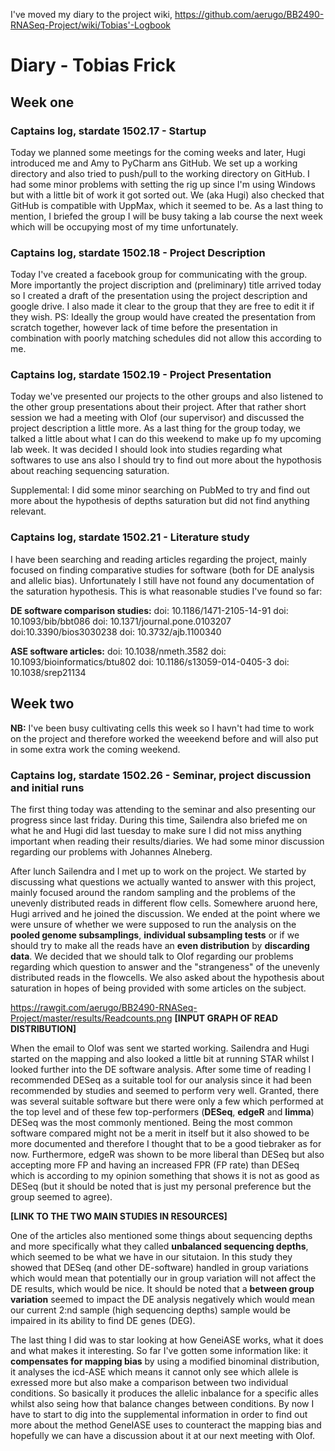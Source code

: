 I've moved my diary to the project wiki, https://github.com/aerugo/BB2490-RNASeq-Project/wiki/Tobias'-Logbook

# Diary - Tobias Frick

## Week one

### Captains log, stardate 1502.17 - Startup

Today we planned some meetings for the coming weeks and later, Hugi introduced me and Amy to PyCharm ans GitHub.
We set up a working directory and also tried to push/pull to the working directory on GitHub. I had some minor problems
with setting the rig up since I'm using Windows but with a little bit of work it got sorted out. We (aka Hugi) also 
checked that GitHub is compatible with UppMax, which it seemed to be. As a last thing to mention, I briefed the group I will be busy taking a lab course the next week which will be occupying most of my time unfortunately.

### Captains log, stardate 1502.18 - Project Description

Today I've created a facebook group for communicating with the group. More importantly the project discription and (preliminary) title arrived today so I created a draft of the presentation using the project description and google drive. I also made it clear to the group that they are free to edit it if they wish. PS: Ideally the group would have created the presentation from scratch together, however lack of time before the presentation in combination with poorly matching schedules did not allow this according to me.

### Captains log, stardate 1502.19 - Project Presentation

Today we've presented our projects to the other groups and also listened to the other group presentations about their project. After that rather short session we had a meeting with Olof (our supervisor) and discussed the project description a little more. As a last thing for the group today, we talked a little about what I can do this weekend to make up fo my upcoming lab week. It was decided I should look into studies regarding what softwares to use ans also I should try to find out more about the hypothosis about reaching sequencing saturation.

Supplemental: I did some minor searching on PubMed to try and find out more about the hypothesis of depths saturation but did not find anything relevant. 

### Captains log, stardate 1502.21 - Literature study

I have been searching and reading articles regarding the project, mainly focused on finding comparative studies for software (both for DE analysis and allelic bias). Unfortunately I still have not found any documentation of the saturation hypothesis. This is what reasonable studies I've found so far:

**DE software comparison studies:**
doi: 10.1186/1471-2105-14-91
doi: 10.1093/bib/bbt086
doi: 10.1371/journal.pone.0103207
doi:10.3390/bios3030238
doi: 10.3732/ajb.1100340

**ASE software articles:**
doi: 10.1038/nmeth.3582
doi: 10.1093/bioinformatics/btu802
doi: 10.1186/s13059-014-0405-3
doi: 10.1038/srep21134

## Week two

**NB:** I've been busy cultivating cells this week so I havn't had time to work on the project and therefore worked the weeekend before and will also put in some extra work the coming weekend.

### Captains log, stardate 1502.26 - Seminar, project discussion and initial runs

The first thing today was attending to the seminar and also presenting our progress since last friday. During this time, Sailendra also briefed me on what he and Hugi did last tuesday to make sure I did not miss anything important when reading their results/diaries. We had some minor discussion regarding our problems with Johannes Alneberg.

After lunch Sailendra and I met up to work on the project. We started by discussing what questions we actually wanted to answer with this project, mainly focused around the random sampling and the problems of the unevenly distributed reads in different flow cells. Somewhere aruond here, Hugi arrived and he joined the discussion. We ended at the point where we were unsure of whether we were supposed to run the analysis on the **pooled genome subsamplings**, **individual subsampling tests** or if we should try to make all the reads have an **even distribution** by **discarding data**. We decided that we should talk to Olof regarding our problems regarding which question to answer and the "strangeness" of the unevenly distributed reads in the flowcells. We also asked about the hypothesis about saturation in hopes of being provided with some articles on the subject.

https://rawgit.com/aerugo/BB2490-RNASeq-Project/master/results/Readcounts.png
**[INPUT GRAPH OF READ DISTRIBUTION]**

When the email to Olof was sent we started working. Sailendra and Hugi started on the mapping and also looked a little bit at running STAR whilst I looked further into the DE software analysis. After some time of reading I recommended DESeq as a suitable tool for our analysis since it had been recommended by studies and seemed to perform very well. Granted, there was several suitable software but there were only a few which performed at the top level and of these few top-performers (**DESeq**, **edgeR** and **limma**) DESeq was the most commonly mentioned. Being the most common software compared might not be a merit in itself but it also showed to be more documented and therefore I thought that to be a good tiebraker as for now. Furthermore, edgeR was shown to be more liberal than DESeq but also accepting more FP and having an increased FPR (FP rate) than DESeq which is according to my opinion something that shows it is not as good as DESeq (but it should be noted that is just my personal preference but the group seemed to agree).

**[LINK TO THE TWO MAIN STUDIES IN RESOURCES]**

One of the articles also mentioned some things about sequencing depths and more specifically what they called **unbalanced sequencing depths**, which seemed to be what we have in our situtaion. In this study they showed that DESeq (and other DE-software) handled in group variations which would mean that potentially our in group variation will not affect the DE results, which would be nice. It should be noted that a **between group variation** seemed to impact the DE analysis negatively which would mean our current 2:nd sample  (high sequencing depths) sample would be impaired in its ability to find DE genes (DEG).

The last thing I did was to star looking at how GeneiASE works, what it does and what makes it interesting. So far I've gotten some information like: it **compensates for mapping bias** by using a modified binominal distribution, it analyses the icd-ASE which means it cannot only see which allele is exressed more but also make a comparison between two individual conditions. So basically it produces the allelic inbalance for a specific alles whilst also seing how that balance changes between conditions. By now I have to start to dig into the supplemental information in order to find out more about the method GeneIASE uses to counteract the mapping bias and hopefully we can have a discussion about it at our next meeting with Olof.
